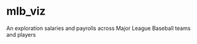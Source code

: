 mlb_viz
=======

An exploration salaries and payrolls across Major League Baseball teams and players 